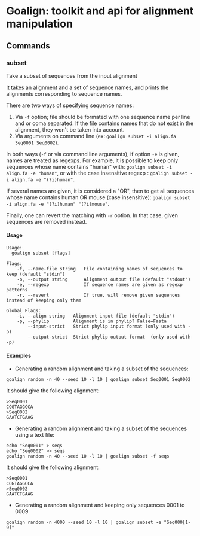 # Goalign: toolkit and api for alignment manipulation

## Commands

### subset
Take a subset of sequences from the input alignment

It takes an alignment and a set of sequence names, and prints the alignments corresponding to sequence names. 

There are two ways of specifying sequence names:
1) Via `-f` option; file should be formated with one sequence name per line and or coma separated. If the file contains names that do not exist in the alignment, they won't be taken into account.
2) Via arguments on command line (ex: `goalign subset -i align.fa Seq0001 Seq0002`).

In both ways (`-f` or via command line arguments), if option `-e` is given, names are treated as regexps. For example, it is possible to keep only sequences whose name contains "human" with: `goalign subset -i align.fa -e "human"`, or with the case insensitive regexp : `goalign subset -i align.fa -e "(?i)human"`. 

If several names are given, it is considered a "OR", then to get all sequences whose name contains human OR mouse (case insensitive): `goalign subset -i align.fa -e "(?i)human" "(?i)mouse"`.

Finally, one can revert the matching with `-r` option. In that case, given sequences are removed instead.

#### Usage
```
Usage:
  goalign subset [flags]
  
Flags:
    -f, --name-file string   File containing names of sequences to keep (default "stdin")
    -o, --output string      Alignment output file (default "stdout")
    -e, --regexp             If sequence names are given as regexp patterns
    -r, --revert             If true, will remove given sequences instead of keeping only them
		  
Global Flags:
    -i, --align string   Alignment input file (default "stdin")
    -p, --phylip         Alignment is in phylip? False=Fasta
        --input-strict   Strict phylip input format (only used with -p)
        --output-strict  Strict phylip output format  (only used with -p)
```

#### Examples

* Generating a random alignment and taking a subset of the sequences:
```
goalign random -n 40 --seed 10 -l 10 | goalign subset Seq0001 Seq0002
```

It should give the following alignment:
```
>Seq0001
CCGTAGGCCA
>Seq0002
GAATCTGAAG
```

* Generating a random alignment and taking a subset of the sequences using a text file:
```
echo "Seq0001" > seqs
echo "Seq0002" >> seqs
goalign random -n 40 --seed 10 -l 10 | goalign subset -f seqs
```

It should give the following alignment:
```
>Seq0001
CCGTAGGCCA
>Seq0002
GAATCTGAAG
```


* Generating a random alignment and keeping only sequences 0001 to 0009
```
goalign random -n 4000 --seed 10 -l 10 | goalign subset -e "Seq000[1-9]"
```
